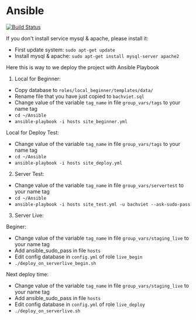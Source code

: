 # Ansible
[![Build Status](https://travis-ci.org/docker/docker-registry.png)](https://git.tt-tech.de/iproject/iproject-dm/tree/develop)

If you don't install service mysql & apache, please install it:
- First update system: `sudo apt-get update`
- Install mysql & apache: `sudo apt-get install mysql-server apache2`

Here this is way to we deploy the project with Ansible Playbook

1. Local for Beginner:

  - Copy database to `roles/local_beginner/templates/data/`
  - Rename file that you have just copied to `bachviet.sql`
  - Change value of the variable `tag_name` in file `group_vars/tags` to your name tag
  - `cd ~/Ansible`
  - `ansible-playbook -i hosts site_beginner.yml`
  
Local for Deploy Test:

  - Change value of the variable `tag_name` in file `group_vars/tags` to your name tag
  - `cd ~/Ansible`
  - `ansible-playbook -i hosts site_deploy.yml`

2. Server Test:

  - Change value of the variable `tag_name` in file `group_vars/servertest` to your name tag
  - `cd ~/Ansible`
  - `ansible-playbook -i hosts site_test.yml -u bachviet --ask-sudo-pass`

3. Server Live:

Beginer:

  - Change value of the variable `tag_name` in file `group_vars/staging_live` to your name tag
  - Add ansible_sudo_pass in file `hosts`
  - Edit config database in `config.yml` of role `live_begin`
  - `./deploy_on_serverlive_begin.sh`

Next deploy time:

  - Change value of the variable `tag_name` in file `group_vars/staging_live` to your name tag
  - Add ansible_sudo_pass in file `hosts`
  - Edit config database in `config.yml` of role `live_deploy`
  - `./deploy_on_serverlive.sh`
